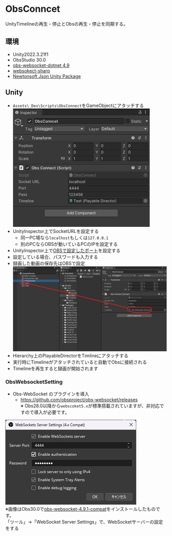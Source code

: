# ObsConncet

UnityTimelineの再生・停止とObsの再生・停止を同期する。

## 環境
 - Unity2022.3.21f1
 - ObsStudio 30.0
 - [obs-websocket-dotnet 4.9](https://github.com/BarRaider/obs-websocket-dotnet/releases/download/v4.9/obs-websocket-dotnet.dll)
 - [websokect-sharp](https://github.com/sta/websocket-sharp)
 - [Newtonsoft Json Unity Package](https://docs.unity3d.com/Packages/com.unity.nuget.newtonsoft-json@3.2/manual/index.html)

## Unity
 - `Assets\_Dev\Scripts\ObsConnect`をGameObjectにアタッチする
 ![Unity OBSConnet Setting 001](ReadmeFiles/obs_connet_unity_001.jpg)
 - UnityInspector上でSocketURLを設定する
    - 同一PC場なら`localhost`もしくは`127.0.0.1`
    - 別のPCならOBSが動いているPCのIPを設定する
 - UnityInspector上で[OBSで設定したポート](#ObsWebsocketSetting)を設定する
 - 設定している場合、パスワードも入力する
 - 録画した動画の保存先はOBSで設定
 ![Unity OBSConnet Setting 002](ReadmeFiles/obs_connet_unity_002.jpg)
 - Hierarchy上のPlayableDirectorをTimlineにアタッチする
 - 実行時にTimelineがアタッチされていると自動でObsに接続される
 - Timelineを再生すると録画が開始されます

### ObsWebsocketSetting

- Obs-WebSocket のプラグインを導入
  - <https://github.com/obsproject/obs-websocket/releases>  
  ※ Obs28.0以降から`webscoket5.x`が標準搭載されていますが、非対応ですので導入が必要です。

![obs websocket](ReadmeFiles/obs_websocket_setting_4.x_compat_001.jpg)  
※画像はObs30.0で[obs-websocket-4.9.1-compat](https://github.com/obsproject/obs-websocket/releases/tag/4.9.1-compat)をインストールしたものです。  
「ツール」→「WebSocket Server Settings」で、WebSocketサーバーの設定をする